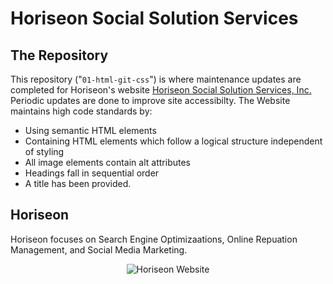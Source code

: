 # Horiseon Social Solution Services

## The Repository


This repository ("`01-html-git-css`") is where maintenance updates are completed for Horiseon's website [Horiseon Social Solution Services, Inc.](https://shiv-ms.github.io/01-html-git-css/)  Periodic updates are done to improve site accessibilty.  The Website maintains high code standards by:
* Using semantic HTML elements
* Containing HTML elements which follow a logical structure independent of styling
* All image elements contain alt attributes
* Headings fall in sequential order
* A title has been provided.

## Horiseon

Horiseon focuses on Search Engine Optimizaations, Online Repuation Management, and Social Media Marketing.  

<p align="center">
  <img alt="Horiseon Website" src="./assets/images/horiseon.png">
</p>